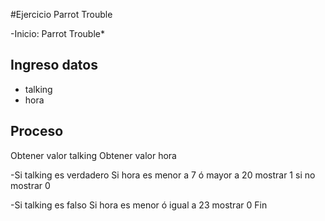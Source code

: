 #Ejercicio Parrot Trouble

-Inicio: Parrot Trouble*

## Ingreso datos
- talking
- hora


## Proceso

Obtener valor talking
Obtener valor hora

-Si talking es verdadero
	Si hora es menor a 7 ó mayor a 20
		mostrar 1
	si no
		mostrar 0

-Si talking es falso
	Si hora es menor ó igual a 23
		mostrar 0
Fin 
